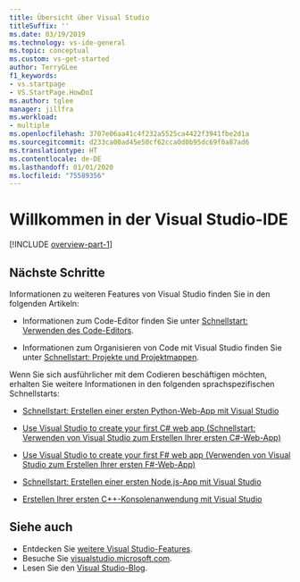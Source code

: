 ```yaml
---
title: Übersicht über Visual Studio
titleSuffix: ''
ms.date: 03/19/2019
ms.technology: vs-ide-general
ms.topic: conceptual
ms.custom: vs-get-started
author: TerryGLee
f1_keywords:
- vs.startpage
- VS.StartPage.HowDoI
ms.author: tglee
manager: jillfra
ms.workload:
- multiple
ms.openlocfilehash: 3707e06aa41c4f232a5525ca4422f3941fbe2d1a
ms.sourcegitcommit: d233ca00ad45e50cf62cca0d0b95dc69f0a87ad6
ms.translationtype: HT
ms.contentlocale: de-DE
ms.lasthandoff: 01/01/2020
ms.locfileid: "75589356"
---
```

# <a name="welcome-to-the-visual-studio-ide"></a>Willkommen in der Visual Studio-IDE

[!INCLUDE [overview-part-1](includes/ide-overview.md)]

## <a name="next-steps"></a>Nächste Schritte

Informationen zu weiteren Features von Visual Studio finden Sie in den folgenden Artikeln:

- Informationen zum Code-Editor finden Sie unter [Schnellstart: Verwenden des Code-Editors](../get-started/tutorial-editor.md).

- Informationen zum Organisieren von Code mit Visual Studio finden Sie unter [Schnellstart: Projekte und Projektmappen](../get-started/tutorial-projects-solutions.md).

Wenn Sie sich ausführlicher mit dem Codieren beschäftigen möchten, erhalten Sie weitere Informationen in den folgenden sprachspezifischen Schnellstarts:

- [Schnellstart: Erstellen einer ersten Python-Web-App mit Visual Studio](../ide/quickstart-python.md)

- [Use Visual Studio to create your first C# web app (Schnellstart: Verwenden von Visual Studio zum Erstellen Ihrer ersten C#-Web-App)](../ide/quickstart-aspnet-core.md)

- [Use Visual Studio to create your first F# web app (Verwenden von Visual Studio zum Erstellen Ihrer ersten F#-Web-App)](../ide/quickstart-fsharp.md)

- [Schnellstart: Erstellen einer ersten Node.js-App mit Visual Studio](../ide/quickstart-nodejs.md)

- [Erstellen Ihrer ersten C++-Konsolenanwendung mit Visual Studio](/cpp/get-started/tutorial-console-cpp)

## <a name="see-also"></a>Siehe auch

- Entdecken Sie [weitere Visual Studio-Features](../ide/advanced-feature-overview.md).
- Besuche Sie [visualstudio.microsoft.com](https://visualstudio.microsoft.com/vs/).
- Lesen Sie den [Visual Studio-Blog](https://devblogs.microsoft.com/visualstudio/).
